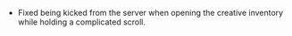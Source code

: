 - Fixed being kicked from the server when opening the creative inventory while holding a complicated scroll.
